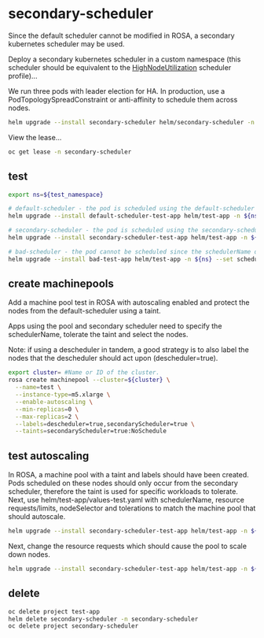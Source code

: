 # secondary-scheduler

Since the default scheduler cannot be modified in ROSA, a secondary kubernetes scheduler may be used.

Deploy a secondary kubernetes scheduler in a custom namespace (this scheduler should be equivalent to the [HighNodeUtilization](https://docs.openshift.com/container-platform/4.12/nodes/scheduling/nodes-scheduler-profiles.html#nodes-scheduler-profiles-about_nodes-scheduler-profiles) scheduler profile)...

We run three pods with leader election for HA. In production, use a PodTopologySpreadConstraint or anti-affinity to schedule them across nodes.

```sh
helm upgrade --install secondary-scheduler helm/secondary-scheduler -n secondary-scheduler --create-namespace
```

View the lease...

```sh
oc get lease -n secondary-scheduler
```

## test

```sh
export ns=${test_namespace}

# default-scheduler - the pod is scheduled using the default-scheduler
helm upgrade --install default-scheduler-test-app helm/test-app -n ${ns} --create-namespace

# secondary-scheduler - the pod is scheduled using the secondary-scheduler
helm upgrade --install secondary-scheduler-test-app helm/test-app -n ${ns} --set schedulerName=secondary-scheduler --create-namespace

# bad-scheduler - the pod cannot be scheduled since the schedulerName doesn't match any avialable scheduler
helm upgrade --install bad-test-app helm/test-app -n ${ns} --set schedulerName=bad-scheduler --create-namespace
```

## create machinepools

Add a machine pool test in ROSA with autoscaling enabled and protect the nodes from the default-scheduler using a taint.

Apps using the pool and secondary scheduler need to specify the schedulerName, tolerate the taint and select the nodes.

Note: if using a descheduler in tandem, a good strategy is to also label the nodes that the descheduler should act upon (descheduler=true).

```sh
export cluster= #Name or ID of the cluster.
rosa create machinepool --cluster=${cluster} \
  --name=test \
  --instance-type=m5.xlarge \
  --enable-autoscaling \
  --min-replicas=0 \
  --max-replicas=2 \
  --labels=descheduler=true,secondaryScheduler=true \
  --taints=secondaryScheduler=true:NoSchedule
```

## test autoscaling

In ROSA, a machine pool with a taint and labels should have been created. Pods scheduled on these nodes should only occur from the secondary scheduler, therefore the taint is used for specific workloads to tolerate.  Next, use helm/test-app/values-test.yaml with schedulerName, resource requests/limits, nodeSelector and tolerations to match the machine pool that should autoscale.

```sh
helm upgrade --install secondary-scheduler-test-app helm/test-app -n ${ns} --set schedulerName=secondary-scheduler --set replicaCount=5 -f helm/test-app/values-test.yaml --create-namespace
```

Next, change the resource requests which should cause the pool to scale down nodes.

```sh
helm upgrade --install secondary-scheduler-test-app helm/test-app -n ${ns} --set schedulerName=secondary-scheduler --set replicaCount=5 -f helm/test-app/values-test-small.yaml --create-namespace
```

## delete

```sh
oc delete project test-app
helm delete secondary-scheduler -n secondary-scheduler
oc delete project secondary-scheduler
```
